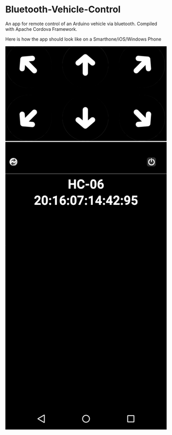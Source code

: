 # Bluetooth-Vehicle-Control
An app for remote control of an Arduino vehicle via bluetooth. Compiled with Apache Cordova Framework.

Here is how the app should look like on a Smarthone/iOS/Windows Phone


![alt text](https://raw.githubusercontent.com/hlkyt/Bluetooth-Vehicle-Control/master/other/2017-06-16%2014_04_23-Mozilla%20Firefox.png)
![alt text](https://raw.githubusercontent.com/hlkyt/Bluetooth-Vehicle-Control/master/other/Screenshot_2017-06-16-11-15-10a.png)
